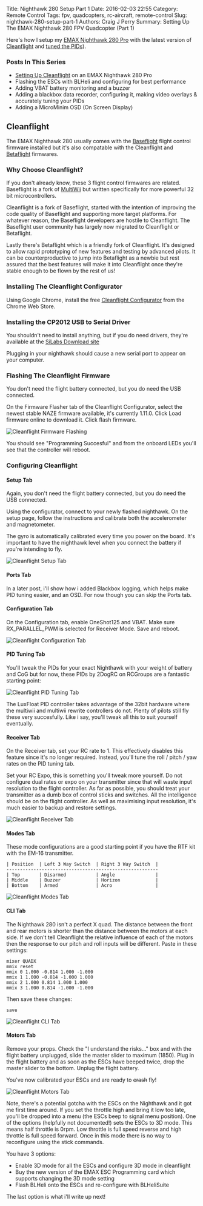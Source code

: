 Title: Nighthawk 280 Setup Part 1
Date: 2016-02-03 22:55
Category: Remote Control
Tags: fpv, quadcopters, rc-aircraft, remote-control
Slug: nighthawk-280-setup-part-1
Authors: Craig J Perry
Summary: Setting Up The EMAX Nighthawk 280 FPV Quadcopter (Part 1)

Here's how I setup my [EMAX Nighthawk 280 Pro](http://blog.oscarliang.net/emax-nighthawk-pro-280-quadcopter/)
with the latest version of [Cleanflight](http://cleanflight.com/) and [tuned the PIDs](https://github.com/cleanflight/cleanflight/blob/master/docs/PID%20tuning.md)).

### Posts In This Series

* [Setting Up Cleanflight](#) on an EMAX Nighthawk 280 Pro
* Flashing the ESCs with BLHeli and configuring for best performance
* Adding VBAT battery monitoring and a buzzer
* Adding a blackbox data recorder, configuring it, making video overlays & accurately tuning your PIDs
* Adding a MicroMinim OSD (On Screen Display)

## Cleanflight

The EMAX Nighthawk 280 usually comes with the [Baseflight](https://github.com/multiwii/baseflight)
flight control firmware installed but it's also compatable with the Cleanflight
and [Betaflight](https://github.com/borisbstyle/betaflight) firmwares.

### Why Choose Cleanflight?

If you don't already know, these 3 flight control firmwares are related.
Baseflight is a fork of [MultiWii](http://www.multiwii.com/) but written
specifically for more powerful 32 bit microcontrollers.

Cleanflight is a fork of Baseflight, started with the intention of improving
the code quality of Baseflight and supporting more target platforms. For
whatever reason, the Baseflight developers are hostile to Cleanflight. The
Baseflight user community has largely now migrated to Cleanflight or
Betaflight.

Lastly there's Betaflight which is a friendly fork of Cleanflight. It's
designed to allow rapid prototyping of new features and testing by advanced
pilots. It can be counterproductive to jump into Betaflight as a newbie but
rest assured that the best features will make it into Cleanflight once they're
stable enough to be flown by the rest of us!

### Installing The Cleanflight Configurator

Using Google Chrome, install the free [Cleanflight Configurator](https://chrome.google.com/webstore/detail/cleanflight-configurator/enacoimjcgeinfnnnpajinjgmkahmfgb)
from the Chrome Web Store.

### Installing the CP2012 USB to Serial Driver

You shouldn't need to install anything, but if you do need drivers, they're
available at the [SiLabs Download site](https://www.silabs.com/products/mcu/Pages/USBtoUARTBridgeVCPDrivers.aspx)

Plugging in your nighthawk should cause a new serial port to appear
on your computer.

### Flashing The Cleanflight Firmware

You don't need the flight battery connected, but you do need the USB
connected.

On the Firmware Flasher tab of the Cleanflight Configurator, select
the newest stable NAZE firmware available, it's currently 1.11.0. Click Load firmware online to download it. Click flash firmware.

![Cleanflight Firmware Flashing]({filename}images/nighthawk-280-setup/cleanflight-configurator-flash1.PNG)

You should see "Programming Succesful" and from the onboard LEDs
you'll see that the controller will reboot.

### Configuring Cleanflight

#### Setup Tab

Again, you don't need the flight battery connected, but you do need the USB connected.

Using the configurator, connect to your newly flashed nighthawk. On
the setup page, follow the instructions and calibrate both the
accelerometer and magnetometer.

The gyro is automatically calibrated every time you power on the
board. It's important to have the nighthawk level when you 
connect the battery if you're intending to fly.

![Cleanflight Setup Tab]({filename}images/nighthawk-280-setup/cleanflight-configurator-setup1.PNG)

#### Ports Tab 

In a later post, i'll show how i added Blackbox logging, which helps
make PID tuning easier, and an OSD. For now though you can skip the
Ports tab.

#### Configuration Tab

On the Configuration tab, enable OneShot125 and VBAT. Make sure
RX_PARALLEL_PWM is selected for Receiver Mode. Save and reboot.

![Cleanflight Configuration Tab]({filename}images/nighthawk-280-setup/cleanflight-configurator-configuration1.PNG)

#### PID Tuning Tab

You'll tweak the PIDs for your exact Nighthawk with your weight
of battery and CoG but for now, these PIDs by 2DogRC on RCGroups
are a fantastic starting point:

![Cleanflight PID Tuning Tab]({filename}images/nighthawk-280-setup/cleanflight-configurator-pid1.PNG)

The LuxFloat PID controller takes advantage of the 32bit hardware
where the multiwii and multiwii rewrite controllers do not. Plenty
of pilots still fly these very succesfully. Like i say, you'll
tweak all this to suit yourself eventually.

#### Receiver Tab

On the Receiver tab, set your RC rate to 1. This effectively disables
this feature since it's no longer required. Instead, you'll tune the
roll / pitch / yaw rates on the PID tuning tab.

Set your RC Expo, this is something you'll tweak more yourself. Do
not configure dual rates or expo on your transmitter since that will
waste input resolution to the flight controller. As far as possible,
you should treat your transmitter as a dumb box of control sticks and
switches. All the intelligence should be on the flight controller. As
well as maximising input resolution, it's much easier to backup and
restore settings.

![Cleanflight Receiver Tab]({filename}images/nighthawk-280-setup/cleanflight-configurator-rx1.PNG)

#### Modes Tab

These mode configurations are a good starting point if you have the
RTF kit with the EM-16 transmitter.

    | Position  | Left 3 Way Switch  | Right 3 Way Switch  |
    --------------------------------------------------------
    | Top       | Disarmed           | Angle               |
    | Middle    | Buzzer             | Horizon             |
    | Bottom    | Armed              | Acro                |

![Cleanflight Modes Tab]({filename}images/nighthawk-280-setup/cleanflight-configurator-modes1.PNG)

#### CLI Tab

The Nighthawk 280 isn't a perfect X quad. The distance between the
front and rear motors is shorter than the distance between the motors
at each side. If we don't tell Cleanflight the relative influence
of each of the motors then the response to our pitch and roll
inputs will be different. Paste in these settings:

    mixer QUADX
    mmix reset
    mmix 0 1.000 -0.814 1.000 -1.000
    mmix 1 1.000 -0.814 -1.000 1.000
    mmix 2 1.000 0.814 1.000 1.000
    mmix 3 1.000 0.814 -1.000 -1.000

Then save these changes:

    save

![Cleanflight CLI Tab]({filename}images/nighthawk-280-setup/cleanflight-configurator-cli1.PNG)

#### Motors Tab

Remove your props. Check the "I understand the risks..." box and with
the flight battery unplugged, slide the master slider to maximum (1850).
Plug in the flight battery and as soon as the ESCs have beeped twice,
drop the master slider to the bottom. Unplug the flight battery.

You've now calibrated your ESCs and are ready to
<strike>crash</strike> fly!

![Cleanflight Motors Tab]({filename}images/nighthawk-280-setup/cleanflight-configurator-motors1.PNG)

Note, there's a potential gotcha with the ESCs on the Nighthawk and it
got me first time around. If you set the throttle high and bring it low
too late, you'll be dropped into a menu (the ESCs beep to signal menu
position). One of the options (helpfully not documented!) sets the
ESCs to 3D mode. This means half throttle is 0rpm. Low throttle is full
speed reverse and high throttle is full speed forward. Once in this mode
there is no way to reconfigure using the stick commands.

You have 3 options:

* Enable 3D mode for all the ESCs and configure 3D mode in cleanflight
* Buy the new version of the EMAX ESC Programming card which supports changing the 3D mode setting
* Flash BLHeli onto the ESCs and re-configure with BLHeliSuite

The last option is what i'll write up next!
